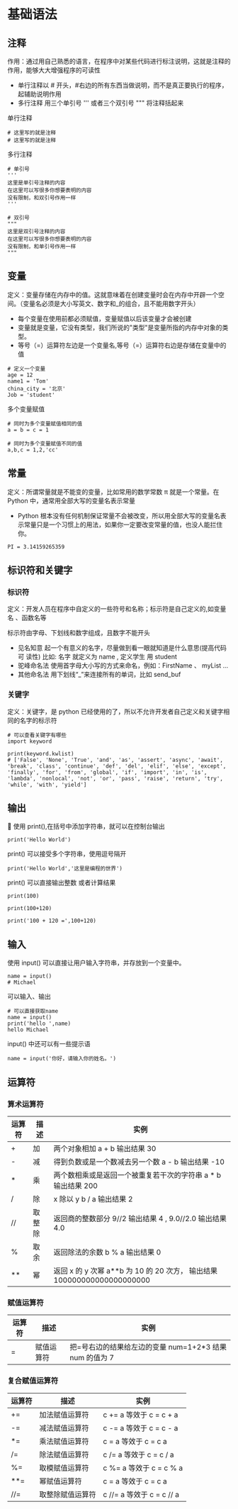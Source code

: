 # 基础语法

## 注释

作用：通过用自己熟悉的语言，在程序中对某些代码进行标注说明，这就是注释的作用，能够大大增强程序的可读性

- 单行注释以 # 开头，#右边的所有东西当做说明，而不是真正要执行的程序，起辅助说明作用
- 多行注释 用三个单引号 ''' 或者三个双引号 """ 将注释括起来

单行注释

```
# 这里写的就是注释
# 这里写的就是注释
```

多行注释

```
# 单引号
'''
这里是单引号注释的内容
在这里可以写很多你想要表明的内容
没有限制，和双引号作用一样
'''

# 双引号
"""
这里是双引号注释的内容
在这里可以写很多你想要表明的内容
没有限制，和单引号作用一样
"""

```

## 变量

定义：变量存储在内存中的值。这就意味着在创建变量时会在内存中开辟一个空间。（变量名必须是大小写英文、数字和\_的组合，且不能用数字开头）

- 每个变量在使用前都必须赋值，变量赋值以后该变量才会被创建
- 变量就是变量，它没有类型，我们所说的"类型"是变量所指的内存中对象的类型。
- 等号（=）运算符左边是一个变量名,等号（=）运算符右边是存储在变量中的值

```
# 定义一个变量
age = 12
name1 = 'Tom'
china_city = '北京'
Job = 'student'

```

多个变量赋值

```
# 同时为多个变量赋值相同的值
a = b = c = 1

# 同时为多个变量赋值不同的值
a,b,c = 1,2,'cc'

```

## 常量

定义：所谓常量就是不能变的变量，比如常用的数学常数 π 就是一个常量。在 Python 中，通常用全部大写的变量名表示常量

- Python 根本没有任何机制保证常量不会被改变，所以用全部大写的变量名表示常量只是一个习惯上的用法，如果你一定要改变常量的值，也没人能拦住你。

```
PI = 3.14159265359

```

## 标识符和关键字

### 标识符

定义：开发人员在程序中自定义的一些符号和名称；标示符是自己定义的,如变量名 、函数名等

标示符由字母、下划线和数字组成，且数字不能开头

- 见名知意
  起一个有意义的名字，尽量做到看一眼就知道是什么意思(提高代码可 读性) 比如: 名字 就定义为 name , 定义学生 用 student
- 驼峰命名法
  使用首字母大小写的方式来命名，例如：FirstName 、 myList ...
- 其他命名法
  用下划线“\_”来连接所有的单词，比如 send_buf

### 关键字

定义：关键字，是 python 已经使用的了，所以不允许开发者自己定义和关键字相同的名字的标示符

```
# 可以查看关键字有哪些
import keyword

print(keyword.kwlist)
# ['False', 'None', 'True', 'and', 'as', 'assert', 'async', 'await', 'break', 'class', 'continue', 'def', 'del', 'elif', 'else', 'except', 'finally', 'for', 'from', 'global', 'if', 'import', 'in', 'is', 'lambda', 'nonlocal', 'not', 'or', 'pass', 'raise', 'return', 'try', 'while', 'with', 'yield']
```

## 输出

 使用 print(),在括号中添加字符串，就可以在控制台输出

```
print('Hello World')
```

print() 可以接受多个字符串，使用逗号隔开

```
print('Hello World','这里是编程的世界')
```

print() 可以直接输出整数 或者计算结果

```
print(100)

print(100+120)

print('100 + 120 =',100+120)
```

## 输入

使用 input() 可以直接让用户输入字符串，并存放到一个变量中。

```
name = input()
# Michael

```

可以输入、输出

```
# 可以直接获取name
name = input()
print('hello ',name)
hello Michael

```

input() 中还可以有一些提示语

```
name = input('你好，请输入你的姓名。')
```

## 运算符

### 算术运算符

| 运算符 | 描述   | 实例                                                                      |
| ------ | ------ | ------------------------------------------------------------------------- |
| +      | 加     | 两个对象相加 a + b 输出结果 30                                            |
| -      | 减     | 得到负数或是一个数减去另一个数 a - b 输出结果 -10                         |
| \*     | 乘     | 两个数相乘或是返回一个被重复若干次的字符串 a \* b 输出结果 200            |
| /      | 除     | x 除以 y b / a 输出结果 2                                                 |
| //     | 取整除 | 返回商的整数部分 9//2 输出结果 4 , 9.0//2.0 输出结果 4.0                  |
| %      | 取余   | 返回除法的余数 b % a 输出结果 0                                           |
| \*\*   | 幂     | 返回 x 的 y 次幂 a\*\*b 为 10 的 20 次方， 输出结果 100000000000000000000 |

### 赋值运算符

| 运算符 | 描述       | 实例                                                     |
| ------ | ---------- | -------------------------------------------------------- |
| =      | 赋值运算符 | 把=号右边的结果给左边的变量 num=1+2\*3 结果 num 的值为 7 |

### 复合赋值运算符

| 运算符 | 描述             | 实例                      |
| ------ | ---------------- | ------------------------- |
| +=     | 加法赋值运算符   | c += a 等效于 c = c + a   |
| -=     | 减法赋值运算符   | c -= a 等效于 c = c - a   |
| \*=    | 乘法赋值运算符   | c = a 等效于 c = c a      |
| /=     | 除法赋值运算符   | c /= a 等效于 c = c / a   |
| %=     | 取模赋值运算符   | c %= a 等效于 c = c % a   |
| \*\*=  | 幂赋值运算符     | c = a 等效于 c = c a      |
| //=    | 取整除赋值运算符 | c //= a 等效于 c = c // a |
